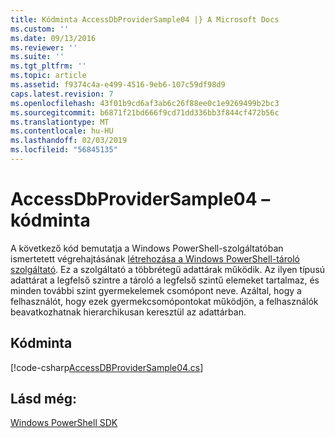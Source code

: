 ```yaml
---
title: Kódminta AccessDbProviderSample04 |} A Microsoft Docs
ms.custom: ''
ms.date: 09/13/2016
ms.reviewer: ''
ms.suite: ''
ms.tgt_pltfrm: ''
ms.topic: article
ms.assetid: f9374c4a-e499-4516-9eb6-107c59df98d9
caps.latest.revision: 7
ms.openlocfilehash: 43f01b9cd6af3ab6c26f88ee0c1e9269499b2bc3
ms.sourcegitcommit: b6871f21bd666f9cd71dd336bb3f844cf472b56c
ms.translationtype: MT
ms.contentlocale: hu-HU
ms.lasthandoff: 02/03/2019
ms.locfileid: "56845135"
---
```

# <a name="accessdbprovidersample04-code-sample"></a>AccessDbProviderSample04 – kódminta

A következő kód bemutatja a Windows PowerShell-szolgáltatóban ismertetett végrehajtásának [létrehozása a Windows PowerShell-tároló szolgáltató](./creating-a-windows-powershell-container-provider.md). Ez a szolgáltató a többrétegű adattárak működik. Az ilyen típusú adattárat a legfelső szintre a tároló a legfelső szintű elemeket tartalmaz, és minden további szint gyermekelemek csomópont neve. Azáltal, hogy a felhasználót, hogy ezek gyermekcsomópontokat működjön, a felhasználók beavatkozhatnak hierarchikusan keresztül az adattárban.

## <a name="code-sample"></a>Kódminta

[!code-csharp[AccessDBProviderSample04.cs](../../powershell-sdk-samples/SDK-2.0/csharp/AccessDBProviderSample04/AccessDBProviderSample04.cs#L11-L1635 "AccessDBProviderSample04.cs")]

## <a name="see-also"></a>Lásd még:

[Windows PowerShell SDK](../windows-powershell-reference.md)